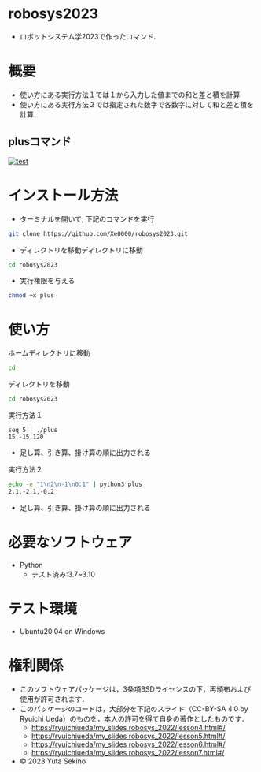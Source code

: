 # robosys2023

* ロボットシステム学2023で作ったコマンド.

# 概要
* 使い方にある実行方法１では１から入力した値までの和と差と積を計算
* 使い方にある実行方法２では指定された数字で各数字に対して和と差と積を計算

## plusコマンド
[![test](https://github.com/Xe0000/robosys2023/actions/workflows/test.yml/badge.svg)](https://github.com/Xe0000/robosys2023/actions/workflows/test.yml)
# インストール方法
* ターミナルを開いて, 下記のコマンドを実行
```bash
git clone https://github.com/Xe0000/robosys2023.git
```
* ディレクトリを移動ディレクトリに移動
```bash
cd robosys2023
```
* 実行権限を与える
```bash
chmod +x plus
```

# 使い方
ホームディレクトリに移動
```bash
cd
```
ディレクトリを移動
```bash
cd robosys2023
```
実行方法１
```
seq 5 | ./plus
15,-15,120
```
* 足し算、引き算、掛け算の順に出力される

実行方法２
```bash
echo -e "1\n2\n-1\n0.1" | python3 plus
2.1,-2.1,-0.2
```
* 足し算、引き算、掛け算の順に出力される

# 必要なソフトウェア
* Python
    * テスト済み:3.7~3.10
# テスト環境
* Ubuntu20.04 on Windows

# 権利関係
* このソフトウェアパッケージは，3条項BSDライセンスの下，再頒布および使用が許可されます．
* このパッケージのコードは，大部分を下記のスライド（CC-BY-SA 4.0 by Ryuichi Ueda）のものを，本人の許可を得て自身の著作としたものです．
    * [https://ryuichiueda/my_slides robosys_2022/lesson4.html#/](https://ryuichiueda.github.io/my_slides/robosys_2022/lesson4.html#/)
    * [https://ryuichiueda/my_slides robosys_2022/lesson5.html#/](https://ryuichiueda.github.io/my_slides/robosys_2022/lesson5.html#/)
    * [https://ryuichiueda/my_slides robosys_2022/lesson6.html#/](https://ryuichiueda.github.io/my_slides/robosys_2022/lesson6.html#/)
    * [https://ryuichiueda/my_slides robosys_2022/lesson7.html#/](https://ryuichiueda.github.io/my_slides/robosys_2022/lesson7.html#/)
* © 2023 Yuta Sekino
